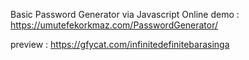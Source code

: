 Basic Password Generator via Javascript
Online demo : https://umutefekorkmaz.com/PasswordGenerator/

preview : https://gfycat.com/infinitedefinitebarasinga
